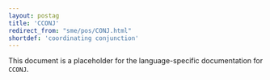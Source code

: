 ```yaml
---
layout: postag
title: 'CCONJ'
redirect_from: "sme/pos/CONJ.html"
shortdef: 'coordinating conjunction'
---
```


This document is a placeholder for the language-specific documentation
for `CCONJ`.
